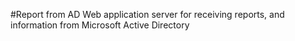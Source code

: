 #Report from AD
Web application server for receiving reports, and information from Microsoft Active Directory
